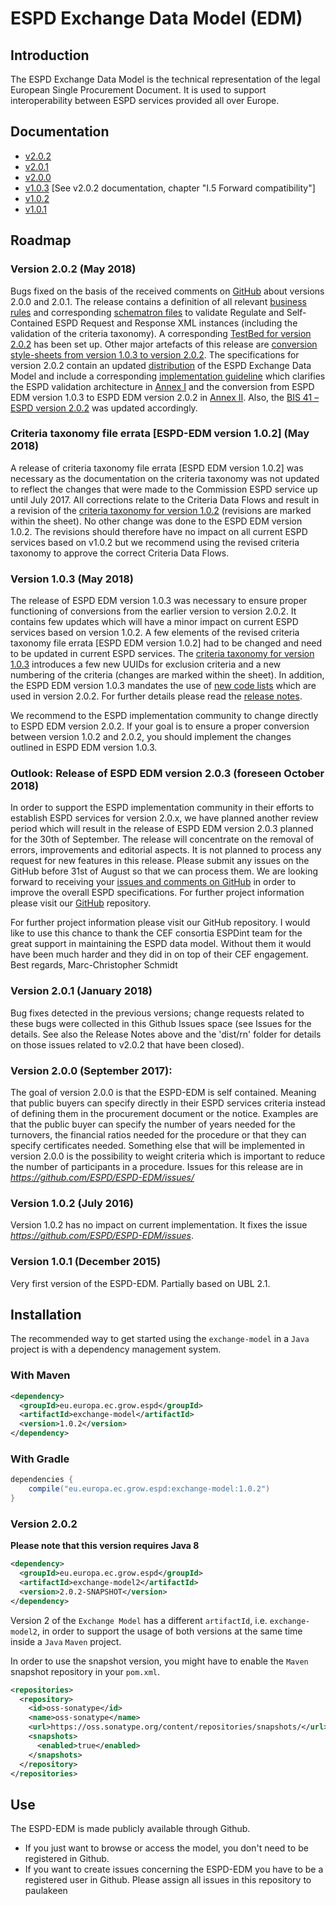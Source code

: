 # ESPD Exchange Data Model (EDM)

## Introduction

The ESPD Exchange Data Model is the technical representation of the legal European Single Procurement Document. It is used to support interoperability between ESPD services provided all over Europe.

## Documentation

* [v2.0.2](https://espd.github.io/ESPD-EDM/v2.0.2/)
* [v2.0.1](https://espd.github.io/ESPD-EDM/v2.0.1/)
* [v2.0.0](https://espd.github.io/ESPD-EDM/v2.0.0/)
* [v1.0.3](https://espd.github.io/ESPD-EDM/v2.0.2/) [See v2.0.2 documentation, chapter "I.5 Forward compatibility"]
* [v1.0.2](https://espd.github.io/ESPD-EDM/v1.0.2/)
* [v1.0.1](https://github.com/ESPD/ESPD-EDM/blob/1.0.1/docs/src/main/asciidoc/index.adoc)

## Roadmap

### Version 2.0.2 (May 2018)
 
Bugs fixed on the basis of the received comments on [GitHub](https://github.com/ESPD/ESPD-EDM/issues) about versions 2.0.0 and 2.0.1. The release contains a definition of all relevant [business rules](https://github.com/ESPD/ESPD-EDM/tree/2.0.2/docs/src/main/asciidoc/dist/doc) and corresponding [schematron files](https://github.com/ESPD/ESPD-EDM/tree/2.0.2/docs/src/main/asciidoc/dist/val/schematron) to validate Regulate and Self-Contained ESPD Request and Response XML instances (including the validation of the criteria taxonomy). A corresponding [TestBed for version 2.0.2](http://isaitb2.northeurope.cloudapp.azure.com/espd/upload) has been set up. Other major artefacts of this release are [conversion style-sheets from version 1.0.3 to version 2.0.2](https://github.com/ESPD/ESPD-EDM/tree/2.0.2/docs/src/main/asciidoc/dist/xslt/Versions_1-2_Mapping). The specifications for version 2.0.2 contain an updated [distribution](https://github.com/ESPD/ESPD-EDM/tree/2.0.2/docs/src/main/asciidoc/dist) of the ESPD Exchange Data Model and include a corresponding [implementation guideline](https://espd.github.io/ESPD-EDM/v2.0.2/xml_guide.html) which clarifies the ESPD validation architecture in [Annex I](https://espd.github.io/ESPD-EDM/v2.0.2/xml_guide.html#annex-i-xml-validation) and the conversion from ESPD EDM version 1.0.3 to ESPD EDM version 2.0.2 in [Annex II](https://espd.github.io/ESPD-EDM/v2.0.2/xml_guide.html#annex-ii-v1-0-3-to-v2-0-2-conversion). Also, the [BIS 41 – ESPD version 2.0.2](http://wiki.ds.unipi.gr/display/ESPDInt/BIS+41+-+ESPD+V2.0.2) was updated accordingly.

### Criteria taxonomy file errata [ESPD-EDM version 1.0.2] (May 2018)

A release of criteria taxonomy file errata [ESPD EDM version 1.0.2] was necessary as the documentation on the criteria taxonomy was not updated to reflect the changes that were made to the Commission ESPD service up until July 2017. All corrections relate to the Criteria Data Flows and result in a revision of the [criteria taxonomy for version 1.0.2](https://github.com/ESPD/ESPD-EDM/blob/2.0.2/docs/src/main/asciidoc/dist/cl/ods/CriteriaTaxonomy-V1.0.2-errata.ods) (revisions are marked within the sheet). No other change was done to the ESPD EDM version 1.0.2. The revisions should therefore have no impact on all current ESPD services based on v1.0.2 but we recommend using the revised criteria taxonomy to approve the correct Criteria Data Flows. 

### Version 1.0.3 (May 2018)

The release of ESPD EDM version 1.0.3 was necessary to ensure proper functioning of conversions from the earlier version to version 2.0.2. It contains few updates which will have a minor impact on current ESPD services based on version 1.0.2. A few elements of the revised criteria taxonomy file errata [ESPD EDM version 1.0.2] had to be changed and need to be updated in current ESPD services. The [criteria taxonomy for version 1.0.3](https://github.com/ESPD/ESPD-EDM/blob/2.0.2/docs/src/main/asciidoc/dist/cl/ods/ESPD-CriteriaTaxonomy-V1.0.3.ods) introduces a few new UUIDs for exclusion criteria and a new numbering of the criteria (changes are marked within the sheet). In addition, the ESPD EDM version 1.0.3 mandates the use of [new code lists](https://github.com/ESPD/ESPD-EDM/blob/2.0.2/docs/src/main/asciidoc/dist/cl/ods/ESPD-CodeLists-V2.0.2.ods) which are used in version 2.0.2. For further details please read the [release notes](https://espd.github.io/ESPD-EDM/v2.0.2/release_notes.html).

We recommend to the ESPD implementation community to change directly to ESPD EDM version 2.0.2. If your goal is to ensure a proper conversion between version 1.0.2 and 2.0.2, you should implement the changes outlined in ESPD EDM version 1.0.3. 

### Outlook: Release of ESPD EDM version 2.0.3 (foreseen October 2018)

In order to support the ESPD implementation community in their efforts to establish ESPD services for version 2.0.x, we have planned another review period which will result in the release of ESPD EDM version 2.0.3 planned for the 30th of September. The release will concentrate on the removal of errors, improvements and editorial aspects. It is not planned to process any request for new features in this release. Please submit any issues on the GitHub before 31st of August so that we can process them. We are looking forward to receiving your [issues and comments on GitHub](https://github.com/ESPD/ESPD-EDM/issues) in order to improve the overall ESPD specifications. 
For further project information please visit our [GitHub](https://github.com/ESPD/ESPD-EDM) repository.

For further project information please visit our GitHub repository.
I would like to use this chance to thank the CEF consortia ESPDint team for the great support in maintaining the ESPD data model. Without them it would have been much harder and they did in on top of their CEF engagement.  
Best regards,
Marc-Christopher Schmidt


### Version 2.0.1 (January 2018) 

Bug fixes detected in the previous versions; change requests related to these bugs were collected in this Github Issues space (see Issues for the details. See also the Release Notes above and the 'dist/rn' folder for details on those issues related to v2.0.2 that have been closed). 

### Version 2.0.0 (September 2017): 

The goal of version 2.0.0 is that the ESPD-EDM is self contained. Meaning that public buyers can specify directly in their ESPD services criteria instead of defining them in the procurement document or the notice. Examples are that the public buyer can specify the number of years needed for the turnovers, the financial ratios needed for the procedure or that they can specify certificates needed. Something else that will be implemented in version 2.0.0 is the possibility to weight criteria which is important to reduce the number of participants in a procedure. Issues for this release are in *https://github.com/ESPD/ESPD-EDM/issues/*

### Version 1.0.2 (July 2016) 

Version 1.0.2 has no impact on current implementation. It fixes the issue *https://github.com/ESPD/ESPD-EDM/issues*.
  
### Version 1.0.1 (December 2015)

Very first version of the ESPD-EDM. Partially based on UBL 2.1.

## Installation

The recommended way to get started using the `exchange-model` in a `Java` project is with a dependency management system.

### With Maven

```xml
<dependency>
  <groupId>eu.europa.ec.grow.espd</groupId>
  <artifactId>exchange-model</artifactId>
  <version>1.0.2</version>
</dependency>
```

### With Gradle

```groovy
dependencies {
    compile("eu.europa.ec.grow.espd:exchange-model:1.0.2")
}
```

### Version 2.0.2

**Please note that this version requires Java 8**

```xml
<dependency>
  <groupId>eu.europa.ec.grow.espd</groupId>
  <artifactId>exchange-model2</artifactId>
  <version>2.0.2-SNAPSHOT</version>
</dependency>
```

Version 2 of the `Exchange Model` has a different `artifactId`, i.e. `exchange-model2`, in order to support 
the usage of both versions at the same time inside a `Java` `Maven` project.

In order to use the snapshot version, you might have to enable the `Maven` snapshot repository in your `pom.xml`.


```xml
<repositories>
  <repository>
    <id>oss-sonatype</id>
    <name>oss-sonatype</name>
    <url>https://oss.sonatype.org/content/repositories/snapshots/</url>
    <snapshots>
      <enabled>true</enabled>
    </snapshots>
  </repository>
</repositories>
```

## Use
The ESPD-EDM is made publicly available through Github. 
* If you just want to browse or access the model, you don't need to be registered in Github.
* If you want to create issues concerning the ESPD-EDM you have to be a registered user in Github. Please assign all issues in this repository to paulakeen
